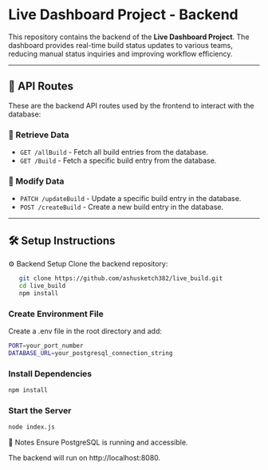 # Live Dashboard Project - Backend

This repository contains the backend of the **Live Dashboard Project**. The dashboard provides real-time build status updates to various teams, reducing manual status inquiries and improving workflow efficiency.  

---

## 🚀 API Routes  

These are the backend API routes used by the frontend to interact with the database:  

### **📌 Retrieve Data**  
- `GET /allBuild` - Fetch all build entries from the database.  
- `GET /Build` - Fetch a specific build entry from the database.  

### **📌 Modify Data**  
- `PATCH /updateBuild` - Update a specific build entry in the database.  
- `POST /createBuild` - Create a new build entry in the database.  

---

## 🛠️ Setup Instructions  

⚙️ Backend Setup Clone the backend repository:
```sh
   git clone https://github.com/ashusketch382/live_build.git
   cd live_build
   npm install
```

### Create Environment File

Create a .env file in the root directory and add:
```sh
PORT=your_port_number
DATABASE_URL=your_postgresql_connection_string
```

### Install Dependencies
```sh
npm install
```

###  Start the Server
```sh
node index.js
```

📌 Notes
Ensure PostgreSQL is running and accessible.

The backend will run on http://localhost:8080.
